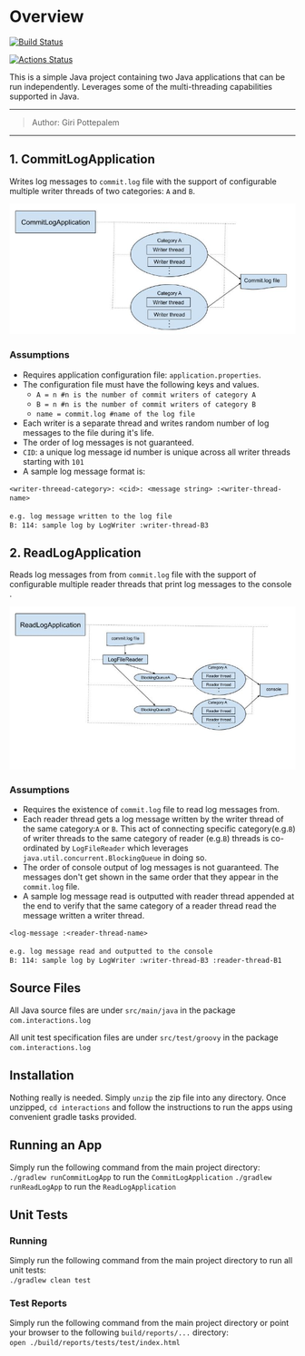 # Overview
[![Build Status](https://travis-ci.org/gpottepalem/java-multi-threading.svg?branch=master)](https://travis-ci.org/gpottepalem/java-multi-threading)

[![Actions Status](https://github.com/gpottepalem/java-multi-threading/workflows/javaMultiThreading/badge.svg)](https://github.com/gpottepalem/java-multi-threading/actions)

This is a simple Java project containing two Java applications that can be run independently. Leverages some of the
multi-threading capabilities supported in Java.

---
> Author: Giri Pottepalem
---
## 1. CommitLogApplication

Writes log messages to `commit.log` file with the support of configurable multiple writer threads of two categories: 
`A` and `B`.

![](CommitLogApplicationDesign.jpg)

### Assumptions
* Requires application configuration file: `application.properties`.
* The configuration file must have the following keys and values.
  * `A = n #n is the number of commit writers of category A`
  * `B = n #n is the number of commit writers of category B`
  * `name = commit.log #name of the log file`
* Each writer is a separate thread and writes random number of log messages to the file during it's life.
* The order of log messages is not guaranteed.
* `CID`: a unique log message id number is unique across all writer threads starting with `101`
* A sample log message format is:
```
<writer-threead-category>: <cid>: <message string> :<writer-thread-name>

e.g. log message written to the log file
B: 114: sample log by LogWriter :writer-thread-B3
```

## 2. ReadLogApplication

Reads log messages from from `commit.log` file with the support of configurable multiple reader threads that print 
log messages to the console .

![](ReadLogApplicationDesign.jpg)

### Assumptions
* Requires the existence of `commit.log` file to read log messages from.
* Each reader thread gets a log message written by the writer thread of the same category:`A` or `B`. This act of
connecting specific category(e.g.`B`) of writer threads to the same category of reader (e.g.`B`) threads is co-ordinated
by `LogFileReader` which leverages `java.util.concurrent.BlockingQueue` in doing so.
* The order of console output of log messages is not guaranteed. The messages don't get shown in the same order that 
they appear in the `commit.log` file.
* A sample log message read is outputted with reader thread appended at the end to verify that the same category of a 
reader thread read the message written a writer thread.
```
<log-message :<reader-thread-name>

e.g. log message read and outputted to the console
B: 114: sample log by LogWriter :writer-thread-B3 :reader-thread-B1
```

## Source Files
All Java source files are under `src/main/java` in the package `com.interactions.log`

All unit test specification files are under `src/test/groovy` in the package `com.interactions.log`

## Installation
Nothing really is needed. Simply `unzip` the zip file into any directory. Once unzipped, `cd interactions` and follow
the instructions to run the apps using convenient gradle tasks provided.

## Running an App
Simply run the following command from the main project directory:   
`./gradlew runCommitLogApp` to run the `CommitLogApplication`
`./gradlew runReadLogApp` to run the `ReadLogApplication` 

## Unit Tests
### Running
Simply run the following command from the main project directory to run all unit tests:   
`./gradlew clean test`

### Test Reports
Simply run the following command from the main project directory or point your browser to the following
`build/reports/...` directory:  
`open ./build/reports/tests/test/index.html` 